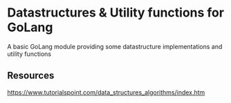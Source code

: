 # Datastructures & Utility functions for GoLang 
A basic GoLang module providing some datastructure implementations and utility functions

## Resources
https://www.tutorialspoint.com/data_structures_algorithms/index.htm